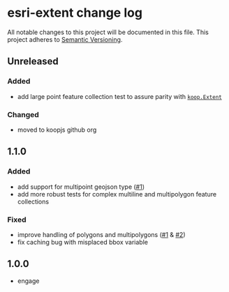 # esri-extent change log
All notable changes to this project will be documented in this file.
This project adheres to [Semantic Versioning](http://semver.org/).

## Unreleased

### Added
* add large point feature collection test to assure parity with [`koop.Extent`](https://github.com/Esri/koop/blob/v1.1.1/test/models/extent-test.js)

### Changed
* moved to koopjs github org

## 1.1.0

### Added
* add support for multipoint geojson type ([#1](https://github.com/ngoldman/esri-extent/pull/1))
* add more robust tests for complex multiline and multipolygon feature collections

### Fixed
* improve handling of polygons and multipolygons ([#1](https://github.com/ngoldman/esri-extent/pull/1) & [#2](https://github.com/ngoldman/esri-extent/pull/2))
* fix caching bug with misplaced bbox variable

## 1.0.0
* engage
